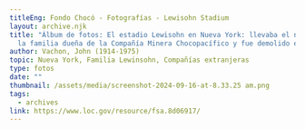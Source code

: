 ```yaml
---
titleEng: Fondo Chocó - Fotografías - Lewisohn Stadium
layout: archive.njk
title: "Álbum de fotos: El estadio Lewisohn en Nueva York: llevaba el nombre de
  la familia dueña de la Compañía Minera Chocopacífico y fue demolido en 1973"
author: Vachon, John (1914-1975)
topic: Nueva York, Familia Lewinsohn, Compañías extranjeras
type: fotos
date: ""
thumbnail: /assets/media/screenshot-2024-09-16-at-8.33.25 am.png
tags:
  - archives
link: https://www.loc.gov/resource/fsa.8d06917/
---
```

